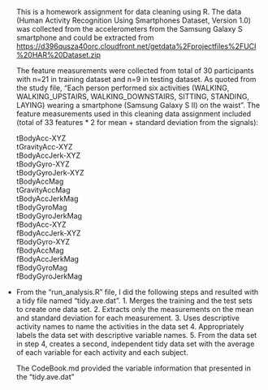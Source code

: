 <ul>

This is a homework assignment for data cleaning using R. The data (Human Activity Recognition Using Smartphones Dataset, Version 1.0) was collected from the accelerometers from the Samsung Galaxy S smartphone and could be extracted from https://d396qusza40orc.cloudfront.net/getdata%2Fprojectfiles%2FUCI%20HAR%20Dataset.zip

The feature measurements were collected from total of 30 participants with n=21 in training dataset and n=9 in testing dataset. As quoted from the study file, “Each person performed six activities (WALKING, WALKING_UPSTAIRS, WALKING_DOWNSTAIRS, SITTING, STANDING, LAYING) wearing a smartphone (Samsung Galaxy S II) on the waist”.  The feature measurements used in this cleaning data assignment included (total of 33 features * 2 for mean + standard deviation from the signals): 

tBodyAcc-XYZ  
tGravityAcc-XYZ  
tBodyAccJerk-XYZ  
tBodyGyro-XYZ  
tBodyGyroJerk-XYZ  
tBodyAccMag  
tGravityAccMag  
tBodyAccJerkMag  
tBodyGyroMag  
tBodyGyroJerkMag  
fBodyAcc-XYZ  
fBodyAccJerk-XYZ  
fBodyGyro-XYZ  
fBodyAccMag  
fBodyAccJerkMag  
fBodyGyroMag  
fBodyGyroJerkMag  

<li> From the “run_analysis.R” file, I did the following steps and resulted with a tidy file named “tidy.ave.dat”.
1.	Merges the training and the test sets to create one data set.
2.	Extracts only the measurements on the mean and standard deviation for each measurement. 
3.	Uses descriptive activity names to name the activities in the data set
4.	Appropriately labels the data set with descriptive variable names. 
5.	From the data set in step 4, creates a second, independent tidy data set with the average of each variable for each activity and each subject.<br />
</li>


The CodeBook.md provided the variable information that presented in the “tidy.ave.dat” 
</ul>

